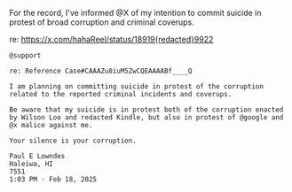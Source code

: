 For the record, I've informed @X of my intention to commit suicide in protest of broad corruption and criminal coverups.

re: https://x.com/hahaReel/status/18919{redacted}9922

```
@support

re: Reference Case#CAAAZu8iuM5ZwCQEAAAABf____Q  

I am planning on committing suicide in protest of the corruption related to the reported criminal incidents and coverups.

Be aware that my suicide is in protest both of the corruption enacted by Wilson Loo and redacted Kindle, but also in protest of @google and @x malice against me. 

Your silence is your corruption.

Paul E Lowndes
Haleiwa, HI 
7551
1:03 PM · Feb 18, 2025
```
